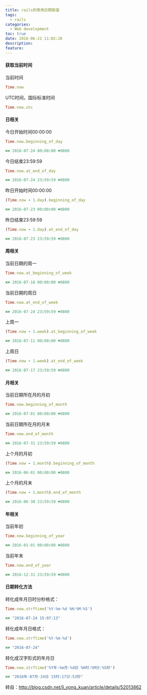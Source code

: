 ```yaml
---
title: rails的常用日期取值
tags:
  - rails
categories:
  - Web development
toc: true
date: 2016-06-21 11:02:26
description: 
feature: 
---
```


#### 获取当前时间

当前时间 
``` ruby
Time.now
```
UTC时间，国际标准时间 
``` ruby
Time.now.utc
```
#### 日相关

今日开始时间00:00:00 
``` ruby
Time.now.beginning_of_day

=> 2016-07-24 00:00:00 +0800
```
<!-- more -->
今日结束23:59:59 
``` ruby
Time.now.at_end_of_day

=> 2016-07-24 23:59:59 +0800
```
昨日开始时间00:00:00 
``` ruby
(Time.now - 1.day).beginning_of_day

=> 2016-07-23 00:00:00 +0800
```
昨日结束23:59:59 
``` ruby
(Time.now - 1.day).at_end_of_day

=> 2016-07-23 23:59:59 +0800
```
#### 周相关

当前日期的周一 
``` ruby
Time.now.at_beginning_of_week

=> 2016-07-18 00:00:00 +0800
```
当前日期的周日 
``` ruby
Time.now.at_end_of_week

=> 2016-07-24 23:59:59 +0800
```
上周一 
``` ruby
(Time.now - 1.week).at_beginning_of_week

=> 2016-07-11 00:00:00 +0800
```
上周日 
``` ruby
(Time.now - 1.week).at_end_of_week

=> 2016-07-17 23:59:59 +0800
```
#### 月相关

当前日期所在月的月初 
``` ruby
Time.now.beginning_of_month

=> 2016-07-01 00:00:00 +0800
```
当前日期所在月的月末 
``` ruby
Time.now.end_of_month

=> 2016-07-31 23:59:59 +0800
```
上个月的月初 
``` ruby
(Time.now - 1.month).beginning_of_month

=> 2016-06-01 00:00:00 +0800
```
上个月的月末 
``` ruby
(Time.now - 1.month).end_of_month

=> 2016-06-30 23:59:59 +0800
```
#### 年相关

当前年初 
``` ruby
Time.now.beginning_of_year

=> 2016-01-01 00:00:00 +0800
```
当前年末 
``` ruby
Time.now.end_of_year

=> 2016-12-31 23:59:59 +0800
```
#### 日期转化方法

转化成年月日时分秒格式： 
``` ruby
Time.now.strftime('%Y-%m-%d %H:%M:%S')

=> "2016-07-24 15:07:13"
```
转化成年月日格式： 
``` ruby
Time.now.strftime('%Y-%m-%d')

=> "2016-07-24"
```
转化成汉字形式的年月日 
``` ruby
Time.now.strftime('%Y年-%m月-%d日 %H时:%M分:%S秒')

=> "2016年-07月-24日 15时:17分:53秒"
```

转自：http://blog.csdn.net/li_yong_kuan/article/details/52013862